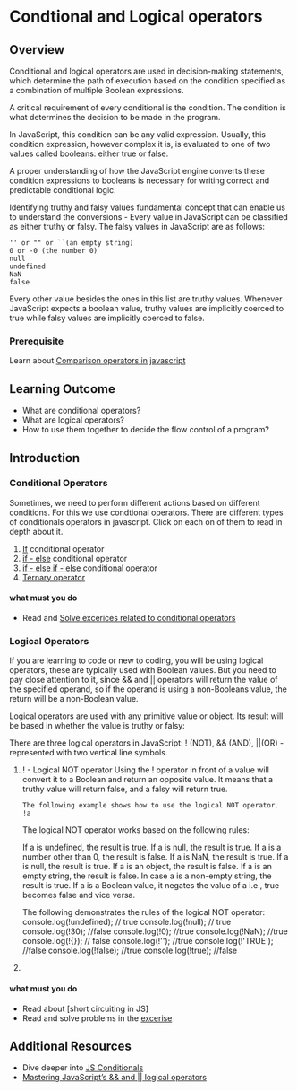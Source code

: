 # Condtional and Logical operators

## Overview
 
Conditional and logical operators are used in decision-making statements, which determine the path of execution based on the condition specified as a combination of multiple Boolean expressions. 

A critical requirement of every conditional is the condition. The condition is what determines the decision to be made in the program.

In JavaScript, this condition can be any valid expression. Usually, this condition expression, however complex it is, is evaluated to one of two values called booleans: either true or false.

A proper understanding of how the JavaScript engine converts these condition expressions to booleans is necessary for writing correct and predictable conditional logic.

Identifying truthy and falsy values fundamental concept that can enable us to understand the conversions - 
Every value in JavaScript can be classified as either truthy or falsy. The falsy values in JavaScript are as follows:

```
'' or "" or ``(an empty string)
0 or -0 (the number 0)
null
undefined
NaN
false
```
Every other value besides the ones in this list are truthy values. Whenever JavaScript expects a boolean value, truthy values are implicitly coerced to true while falsy values are implicitly coerced to false.

### Prerequisite
Learn about [Comparison operators in javascript](https://developer.mozilla.org/en-US/docs/Web/JavaScript/Reference/Operators/Comparison_Operators)

## Learning Outcome

- What are conditional operators?
- What are logical operators?
- How to use them together to decide the flow control of a program?


## Introduction

### Conditional Operators

Sometimes, we need to perform different actions based on different conditions. For this we use condtional operators. There are different types of conditionals operators in javascript. Click on each on of them to read in depth about it.

1. [If](https://www.geeksforgeeks.org/else-statement-javascript/#if)  conditional operator
2. [if - else](https://www.geeksforgeeks.org/else-statement-javascript/#if-else)  conditional operator 
3. [if - else if - else](https://www.geeksforgeeks.org/else-statement-javascript/#if-else-if)  conditional operator
4. [Ternary operator](https://www.javascripttutorial.net/javascript-ternary-operator/)

#### what must you do
- Read and [Solve excerices related to conditional operators](https://javascript.info/ifelse#boolean-conversion)

### Logical Operators

If you are learning to code or new to coding, you will be using logical operators, these are typically used with Boolean values. But you need to pay close attention to it, since && and || operators will return the value of the specified operand, so if the operand is using a non-Booleans value, the return will be a non-Boolean value.

Logical operators are used with any primitive value or object. Its result will be based in whether the value is truthy or falsy:

There are three logical operators in JavaScript: ! (NOT), && (AND), ||(OR) - represented with two vertical line symbols.
1. ! - Logical NOT operator
Using the ! operator in front of a value will convert it to a Boolean and return an opposite value. It means that a truthy value will return false, and a falsy will return true.

    ```
    The following example shows how to use the logical NOT operator.
    !a
    ```

    The logical NOT operator works based on the following rules:

    If a is undefined, the result is true.
    If a is null, the result is true.
    If a is a number other than 0, the result is false.
    If a is NaN, the result is true.
    If a is null, the result is true.
    If a is an object, the result is false.
    If a is an empty string, the result is false. In case a is a non-empty string, the result is true.
    If a is a Boolean value, it negates the value of a i.e., true becomes false and vice versa.

    The following demonstrates the rules of the logical NOT operator:
    console.log(!undefined); // true
    console.log(!null); // true
    console.log(!30); //false
    console.log(!0); //true
    console.log(!NaN); //true
    console.log(!{}); // false
    console.log(!''); //true
    console.log(!'TRUE'); //false
    console.log(!false); //true
    console.log(!true); //false

2. 

#### what must you do
- Read about [short circuiting in JS]
- Read and solve problems in the [excerise](https://javascript.info/logical-operators)

## Additional Resources

- Dive deeper into [JS Conditionals](https://developer.mozilla.org/en-US/docs/Learn/JavaScript/Building_blocks/conditionals)
- [Mastering JavaScript’s && and || logical operators](https://blog.usejournal.com/mastering-javascripts-and-logical-operators-fd619b905c8f)


